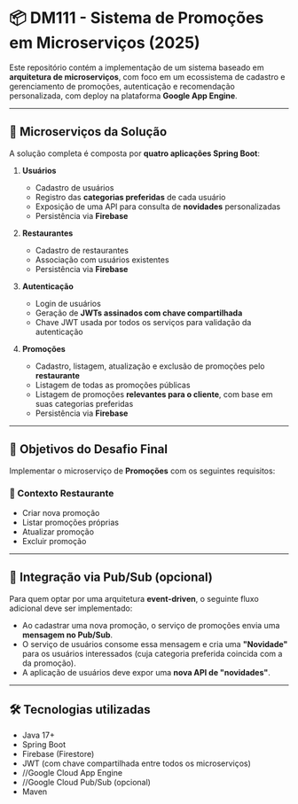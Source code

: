 # 📦 DM111 - Sistema de Promoções em Microserviços (2025)

Este repositório contém a implementação de um sistema baseado em **arquitetura de microserviços**, com foco em um ecossistema de cadastro e gerenciamento de promoções, autenticação e recomendação personalizada, com deploy na plataforma **Google App Engine**.

---

## 🧩 Microserviços da Solução

A solução completa é composta por **quatro aplicações Spring Boot**:

1. **Usuários**  
   - Cadastro de usuários  
   - Registro das **categorias preferidas** de cada usuário  
   - Exposição de uma API para consulta de **novidades** personalizadas  
   - Persistência via **Firebase**

2. **Restaurantes**  
   - Cadastro de restaurantes  
   - Associação com usuários existentes  
   - Persistência via **Firebase**

3. **Autenticação**  
   - Login de usuários  
   - Geração de **JWTs assinados com chave compartilhada**  
   - Chave JWT usada por todos os serviços para validação da autenticação

4. **Promoções**
   - Cadastro, listagem, atualização e exclusão de promoções pelo **restaurante**
   - Listagem de todas as promoções públicas
   - Listagem de promoções **relevantes para o cliente**, com base em suas categorias preferidas
   - Persistência via **Firebase**

---

## 🎯 Objetivos do Desafio Final

Implementar o microserviço de **Promoções** com os seguintes requisitos:

### 🔐 Contexto Restaurante
- Criar nova promoção
- Listar promoções próprias
- Atualizar promoção
- Excluir promoção

---

## 🔁 Integração via Pub/Sub (opcional)

Para quem optar por uma arquitetura **event-driven**, o seguinte fluxo adicional deve ser implementado:

- Ao cadastrar uma nova promoção, o serviço de promoções envia uma **mensagem no Pub/Sub**.
- O serviço de usuários consome essa mensagem e cria uma **"Novidade"** para os usuários interessados (cuja categoria preferida coincida com a da promoção).
- A aplicação de usuários deve expor uma **nova API de "novidades"**.

---

## 🛠 Tecnologias utilizadas

- Java 17+
- Spring Boot
- Firebase (Firestore)
- JWT (com chave compartilhada entre todos os microserviços)
- //Google Cloud App Engine
- //Google Cloud Pub/Sub (opcional)
- Maven
